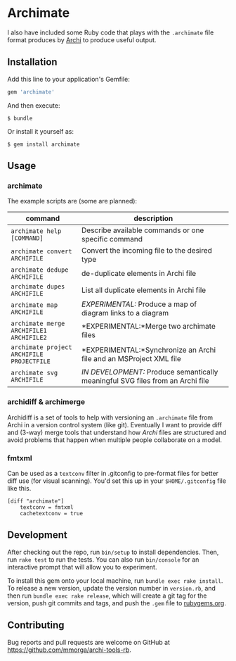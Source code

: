 # Archimate

I also have included some Ruby code that plays with the `.archimate` file format produces by [Archi](http://archimatetool.com/) to produce useful output.

## Installation

Add this line to your application's Gemfile:

```ruby
gem 'archimate'
```

And then execute:

    $ bundle

Or install it yourself as:

    $ gem install archimate

## Usage

### archimate

The example scripts are (some are planned):

command        | description
------------- | -----------
`archimate help [COMMAND]` | Describe available commands or one specific command
`archimate convert ARCHIFILE` | Convert the incoming file to the desired type
`archimate dedupe ARCHIFILE` | de-duplicate elements in Archi file
`archimate dupes ARCHIFILE`  | List all duplicate elements in Archi file
`archimate map ARCHIFILE` | *EXPERIMENTAL:* Produce a map of diagram links to a diagram
`archimate merge ARCHIFILE1 ARCHIFILE2` | *EXPERIMENTAL:*Merge two archimate files
`archimate project ARCHIFILE PROJECTFILE` | *EXPERIMENTAL:*Synchronize an Archi file and an MSProject XML file
`archimate svg ARCHIFILE` | *IN DEVELOPMENT:* Produce semantically meaningful SVG files from an Archi file

### archidiff & archimerge

Archidiff is a set of tools to help with versioning an `.archimate` file from Archi in a version control system (like git). Eventually I want to provide diff and (3-way) merge tools that understand how *Archi* files are structured and avoid problems that happen when multiple people collaborate on a model.

### fmtxml

Can be used as a `textconv` filter in .gitconfig to pre-format files for better diff use (for visual scanning). You'd set this up in your `$HOME/.gitconfig` file like this.

```
[diff "archimate"]
    textconv = fmtxml
    cachetextconv = true
```

## Development

After checking out the repo, run `bin/setup` to install dependencies. Then, run `rake test` to run the tests. You can also run `bin/console` for an interactive prompt that will allow you to experiment.

To install this gem onto your local machine, run `bundle exec rake install`. To release a new version, update the version number in `version.rb`, and then run `bundle exec rake release`, which will create a git tag for the version, push git commits and tags, and push the `.gem` file to [rubygems.org](https://rubygems.org).

## Contributing

Bug reports and pull requests are welcome on GitHub at https://github.com/mmorga/archi-tools-rb.

